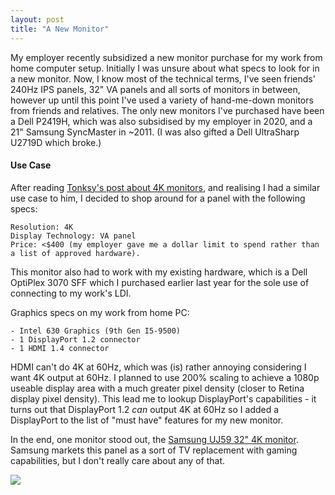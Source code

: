 ```yaml
---
layout: post
title: "A New Monitor" 
---
```


My employer recently subsidized a new monitor purchase for my work from home computer setup.
Initially I was unsure about what specs to look for in a new monitor. Now, I know most of the technical terms, I've seen friends' 240Hz IPS panels, 32" VA panels and all sorts of monitors in between, however up until this point I've used a variety of hand-me-down monitors from friends and relatives. The only new monitors I've purchased have been a Dell P2419H, which was also subsidised by my employer in 2020, and a 21" Samsung SyncMaster in ~2011. (I was also gifted a Dell UltraSharp U2719D which broke.)  

#### Use Case 

After reading [Tonksy's post about 4K monitors](https://tonsky.me/blog/monitors/), and realising I had a similar use case to him, I decided to shop around for a panel with the following specs: 

```
Resolution: 4K
Display Technology: VA panel 
Price: <$400 (my employer gave me a dollar limit to spend rather than a list of approved hardware).
```

This monitor also had to work with my existing hardware, which is a Dell OptiPlex 3070 SFF which I purchased earlier last year for the sole use of connecting to my work's LDI.


Graphics specs on my work from home PC: 

```
- Intel 630 Graphics (9th Gen I5-9500) 
- 1 DisplayPort 1.2 connector 
- 1 HDMI 1.4 connector
```

HDMI can't do 4K at 60Hz, which was (is) rather annoying considering I want 4K output at 60Hz. I planned to use 200% scaling to achieve a 1080p useable display area with a much greater pixel density (closer to Retina display pixel density). This lead me to lookup DisplayPort's capabilities - it turns out that DisplayPort 1.2 _can_ output 4K at 60Hz so I added a DisplayPort to the list of "must have" features for my new monitor. 

In the end, one monitor stood out, the [Samsung UJ59 32" 4K monitor](https://www.samsung.com/uk/monitors/high-resolution/uj59-32-inch-uhd-4k-lu32j592uqrxxu/). Samsung markets this panel as a sort of TV replacement with gaming capabilities, but I don't really care about any of that. 

<img src="{{site.baseurl}}/assets/img/2021/samsung-uj59.jpg">